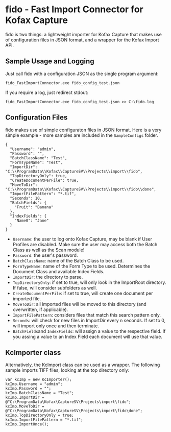 # fido - Fast Import Connector for Kofax Capture

fido is two things: a lightweight importer for Kofax Capture that makes use of configuration files in JSON format, and a wrapper for the Kofax Import API.

## Sample Usage and Logging
Just call fido with a configuration JSON as the single program argument:
```
fido_FastImportConnector.exe fido_config_test.json
```

If you require a log, just redirect stdout:
```
fido_FastImportConnector.exe fido_config_test.json >> C:\fido.log
```

## Configuration Files
fido makes use of simple configuraton files in JSON format. Here is a very simple example - more samples are included in the `SampleConfigs` folder.

```
{
  "Username": "admin",
  "Password": "",
  "BatchClassName": "Test",
  "FormTypeName": "Test",
  "ImportDir": "C:\\ProgramData\\Kofax\\CaptureSV\\Projects\\import\\fido",
  "TopDirectoryOnly": true,
  "CreateDocumentPerFile": true,
  "MoveToDir": "C:\\ProgramData\\Kofax\\CaptureSV\\Projects\\import\\fido\\done",
  "ImportFilePattern": "*.tif",
  "Seconds": 10,
  "BatchFields": {
    "Fruit": "Banana"
  },
  "IndexFields": {
    "Name0": "Jane"
  }
}

```

* `Username`: the user to log onto Kofax Capture, may be blank if User Profiles are disabled. Make sure the user may access both the Batch Class as well as the Scan module!
* `Password`: the user's password.
* `BatchClassName`: name of the Batch Class to be used.
* `FormTypeName`: name of the Form Type to be used. Determines the Document Class and available Index Fields.
* `ImportDir`: the directory to parse. 
* `TopDirectoryOnly`: if set to true, will only look in the ImportRoot directory. If false, will consider subfolders as well.
* `CreateDocumentPerFile`: if set to true, will create one document per imported file.
* `MoveToDir`: all imported files will be moved to this directory (and overwritten, if applicable).
* `ImportFilePattern`: considers files that match this search pattern only.
* `Seconds`: will check for new files in ImportDir every n seconds. If set to 0, will import only once and then terminate.
* `BatchFields`and `IndexFields`: will assign a value to the respective field. If you assing a value to an Index Field each document will use that value.

## KcImporter class
Alternatively, the KcImport class can be used as a wrapper. The following sample imports TIFF files, looking at the top directory only:

```
var kcImp = new KcImporter();
kcImp.Username = "admin";
kcImp.Password = "";
kcImp.BatchClassName = "Test";
kcImp.ImportDir = @"C:\ProgramData\Kofax\CaptureSV\Projects\import\fido";
kcImp.MoveToDir = @"C:\ProgramData\Kofax\CaptureSV\Projects\import\fido\done";
kcImp.TopDirectoryOnly = true;
kcImp.ImportFilePattern = "*.tif";
kcImp.ImportOnce();
```

